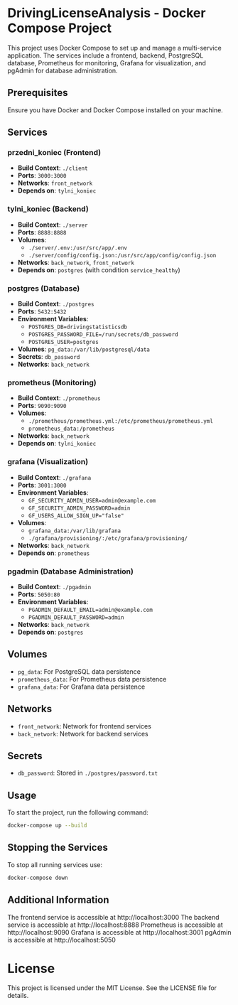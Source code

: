 # DrivingLicenseAnalysis - Docker Compose Project

This project uses Docker Compose to set up and manage a multi-service application. The services include a frontend, backend, PostgreSQL database, Prometheus for monitoring, Grafana for visualization, and pgAdmin for database administration.

## Prerequisites

Ensure you have Docker and Docker Compose installed on your machine.

## Services

### przedni_koniec (Frontend)
- **Build Context**: `./client`
- **Ports**: `3000:3000`
- **Networks**: `front_network`
- **Depends on**: `tylni_koniec`

### tylni_koniec (Backend)
- **Build Context**: `./server`
- **Ports**: `8888:8888`
- **Volumes**:
  - `./server/.env:/usr/src/app/.env`
  - `./server/config/config.json:/usr/src/app/config/config.json`
- **Networks**: `back_network`, `front_network`
- **Depends on**: `postgres` (with condition `service_healthy`)

### postgres (Database)
- **Build Context**: `./postgres`
- **Ports**: `5432:5432`
- **Environment Variables**:
  - `POSTGRES_DB=drivingstatisticsdb`
  - `POSTGRES_PASSWORD_FILE=/run/secrets/db_password`
  - `POSTGRES_USER=postgres`
- **Volumes**: `pg_data:/var/lib/postgresql/data`
- **Secrets**: `db_password`
- **Networks**: `back_network`

### prometheus (Monitoring)
- **Build Context**: `./prometheus`
- **Ports**: `9090:9090`
- **Volumes**:
  - `./prometheus/prometheus.yml:/etc/prometheus/prometheus.yml`
  - `prometheus_data:/prometheus`
- **Networks**: `back_network`
- **Depends on**: `tylni_koniec`

### grafana (Visualization)
- **Build Context**: `./grafana`
- **Ports**: `3001:3000`
- **Environment Variables**:
  - `GF_SECURITY_ADMIN_USER=admin@example.com`
  - `GF_SECURITY_ADMIN_PASSWORD=admin`
  - `GF_USERS_ALLOW_SIGN_UP="false"`
- **Volumes**:
  - `grafana_data:/var/lib/grafana`
  - `./grafana/provisioning/:/etc/grafana/provisioning/`
- **Networks**: `back_network`
- **Depends on**: `prometheus`

### pgadmin (Database Administration)
- **Build Context**: `./pgadmin`
- **Ports**: `5050:80`
- **Environment Variables**:
  - `PGADMIN_DEFAULT_EMAIL=admin@example.com`
  - `PGADMIN_DEFAULT_PASSWORD=admin`
- **Networks**: `back_network`
- **Depends on**: `postgres`

## Volumes

- `pg_data`: For PostgreSQL data persistence
- `prometheus_data`: For Prometheus data persistence
- `grafana_data`: For Grafana data persistence

## Networks

- `front_network`: Network for frontend services
- `back_network`: Network for backend services

## Secrets

- `db_password`: Stored in `./postgres/password.txt`

## Usage

To start the project, run the following command:

```sh
docker-compose up --build
```

## Stopping the Services

To stop all running services use:

```sh
docker-compose down
```

## Additional Information

The frontend service is accessible at http://localhost:3000
The backend service is accessible at http://localhost:8888
Prometheus is accessible at http://localhost:9090
Grafana is accessible at http://localhost:3001
pgAdmin is accessible at http://localhost:5050


# License

This project is licensed under the MIT License. See the LICENSE file for details.
